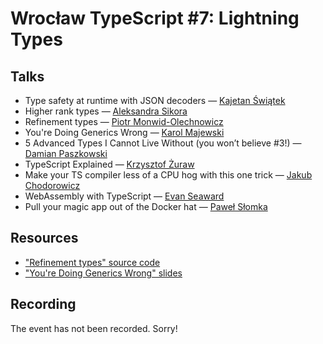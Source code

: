 # Wrocław TypeScript #7: Lightning Types

## Talks

- Type safety at runtime with JSON decoders — [Kajetan Świątek](https://twitter.com/KajetanSw)
- Higher rank types — [Aleksandra Sikora](https://twitter.com/aleksandrasays)
- Refinement types — [Piotr Monwid-Olechnowicz](https://twitter.com/hasparus)
- You're Doing Generics Wrong — [Karol Majewski](https://twitter.com/karoljmajewski)
- 5 Advanced Types I Cannot Live Without (you won’t believe #3!) — [Damian Paszkowski](https://twitter.com/DamianPaszkowsk)
- TypeScript Explained — [Krzysztof Żuraw](https://github.com/krzysztofzuraw)
- Make your TS compiler less of a CPU hog with this one trick — [Jakub Chodorowicz](https://twitter.com/chodorowicz)
- WebAssembly with TypeScript — [Evan Seaward](https://twitter.com/seawardevan)
- Pull your magic app out of the Docker hat — [Paweł Słomka](https://twitter.com/pawel_slomka)

## Resources

- ["Refinement types" source code](https://github.com/hasparus/refinement-types-in-typescript)
- ["You're Doing Generics Wrong" slides](https://paper.dropbox.com/doc/Youre-doing-generics-wrong--AlfV0lzwMK8b6GXELyJKlTSzAg-4TnrZKSkOAfGHCQhj7jg0)

## Recording

The event has not been recorded. Sorry!
